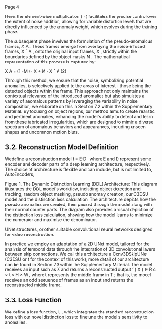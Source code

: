 Page 4

Here, the element-wise multiplication ( · ) facilitates the precise control over the extent of noise addition, allowing for variable distortion levels that are directly influenced by the anomaly weight, which evolves during the training phase.

The subsequent phase involves the formulation of the pseudo-anomalous frames, X A . These frames emerge from overlaying the noise-infused frames, X ¯ A , onto the original input frames, X , strictly within the boundaries defined by the object masks M . The mathematical representation of this process is captured by:

X A = (1 -M ) · X + M · X ¯ A (2)

Through this method, we ensure that the noise, symbolizing potential anomalies, is selectively applied to the areas of interest - those being the detected objects within the frame. This approach not only maintains the contextual relevance of the introduced anomalies but also simulates a variety of anomalous patterns by leveraging the variability in noise composition; we elaborate on this in Section 7.2 within the Supplementary Material. By focusing on object regions, our method aims to create realistic and pertinent anomalies, enhancing the model's ability to detect and learn from these fabricated irregularities, which are designed to mimic a diverse spectrum of anomalous behaviors and appearances, including unseen shapes and uncommon motion blurs.

## 3.2. Reconstruction Model Definition

Wedefine a reconstruction model f = E·D , where E and D represent some encoder and decoder parts of a deep learning architecture, respectively. The choice of architecture is flexible and can include, but is not limited to, AutoEncoders,

Figure 1. The Dynamic Distinction Learning (DDL) Architecture: This diagram illustrates the DDL model's workflow, including object detection and tracking, random object masking, pseudo anomaly creation, our C3DSU model and the distinction loss calculation. The architecture depicts how the pseudo anomalies are created, then passed through the model along with their normal counter parts. The diagram also provides a visual depiction of the distinction loss calculation, showing how the model learns to minimize the numerator and maximize the denominator.

<!-- image -->

UNet structures, or other suitable convolutional neural networks designed for video reconstruction.

In practice we employ an adaptation of a 2D UNet model, tailored for the analysis of temporal data through the integration of 3D convolutional layers between skip connections. We call this architecture a Conv3DSkipUNet (C3DSU or f for the context of this work); more detail of our architecture can be found in Section 7.3 within the Supplementary Material. The model receives an input such as X and returns a reconstructed output f ( X ) ∈ R c × t × H × W , where t represents the middle frame in T ; that is, the model receives an odd sequence of frames as an input and returns the reconstructed middle frame.

## 3.3. Loss Function

We define a loss function, L , which integrates the standard reconstruction loss with our novel distinction loss to finetune the model's sensitivity to anomalies.